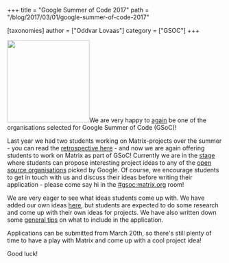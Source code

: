 +++
title = "Google Summer of Code 2017"
path = "/blog/2017/03/01/google-summer-of-code-2017"

[taxonomies]
author = ["Oddvar Lovaas"]
category = ["GSOC"]
+++

<img src="/blog/wp-content/uploads/2017/03/GSoC-icon-192.png" alt="" width="192" height="192" class="alignleft size-full wp-image-2044" />We are very happy to <a href="/blog/2016/03/08/matrix-in-google-summer-of-code/">again</a> be one of the organisations selected for Google Summer of Code (GSoC)!

Last year we had two students working on Matrix-projects over the summer - you can read the <a href="/blog/2016/11/12/the-matrix-autumn-special/">retrospective here</a> - and now we are again offering students to work on Matrix as part of GSoC! Currently we are in the <a href="https://developers.google.com/open-source/gsoc/timeline">stage</a> where students can propose interesting project ideas to any of the <a href="https://summerofcode.withgoogle.com/organizations/">open source organisations</a> picked by Google. Of course, we encourage students to get in touch with us and discuss their ideas before writing their application - please come say hi in the <a href="https://matrix.to/#/#gsoc:matrix.org">#gsoc:matrix.org</a> room!

We are very eager to see what ideas students come up with. We have added our own ideas <a href="https://github.com/matrix-org/GSoC/blob/master/IDEAS.md">here</a>, but students are expected to do some research and come up with their own ideas for projects. We have also written down some <a href="https://github.com/matrix-org/GSoC/blob/master/README.md#how-do-i-write-my-gsoc-application">general tips</a> on what to include in the application.

Applications can be submitted from March 20th, so there's still plenty of time to have a play with Matrix and come up with a cool project idea!

Good luck!
